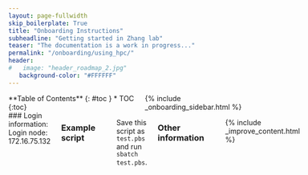 ```yaml
---
layout: page-fullwidth
skip_boilerplate: True
title: "Onboarding Instructions"
subheadline: "Getting started in Zhang lab"
teaser: "The documentation is a work in progress..."
permalink: "/onboarding/using_hpc/"
header:
#   image: "header_roadmap_2.jpg"
   background-color: "#FFFFFF"
---
```

<div class="row">
<div class="medium-3 columns" markdown="1">
<div class="panel radius" markdown="1">
**Table of Contents**
{: #toc }
*  TOC
{:toc}
</div>
{% include _onboarding_sidebar.html %}
</div><!-- /.medium-4.columns -->



<div class="medium-9 columns" markdown="0">
### Login information: 
Login node: 172.16.75.132


### Example script 

<pre>
#!/bin/bash
#SBATCH -o job.%j.out
#SBATCH -p amd-ep2
#SBATCH --qos=normal
#SBATCH -J JobName
#SBATCH --nodes=1
#SBATCH --ntasks-per-node=1
#SBATCH --cpus-per-task=1
#SBATCH --mem-per-cpu=4Gb
pwd; hostname; date
$command 
</pre>

Save this script as `test.pbs` and run `sbatch test.pbs`. 

### Other information 

<pre>
SLURM （Simple Linux Utility for Resource Management）
一种可用于大型计算节点集群的高度可伸缩和容错的集群管理器和作业调度系统
常用命令
sacct：查看历史作业信息
salloc：分配资源
sbatch：提交批处理作业
scancel：取消作业
scontrol：系统控制
sinfo：查看节点与分区状态
squeue：查看队列状态
srun：执行作业
 
查看各分区和节点的状态
$ sinfo
关键词 含义
PARTITION  分区名，大型集群为了方便管理，会将节点划分为不同的分区设置不同权限
AVAIL  可用状态：up 可用；down 不可用
TIMELIMIT  该分区的作业最大运行时长限制, 30:00 表示30分钟，如果是2-00:00:00表示2天，如果是infinite表示不限时间
NODES  数量
STATE  状态：drain: 排空状态，表示该类结点不再分配到其他；idle: 空闲状态；alloc: 被分配状态;mix:部分被占用，但是仍有可用资源
查看分区的状态信息
 
$ scontrol show partition [PARTITION_NAME]
 
查看节点的状态信息
 
$ scontrol show node [NODE_NAME]
 
查看任务队列信息
 
$ squeue 查看全局
$ squeue  -u xxx  查看自己的任务
关键词 含义
JOBID  job的id号，每个成功提交的任务都会有唯一的id
PARTITION  计算分区名
NAME   任务名，默认以提交脚本的名称当作任务名
USER   用户名，提交该任务的用户名
ST  任务状态：PD排队；R运行；S挂起；CG正在退出
TIME   任务运行时间
NODES  任务作占节点数
NODELIST(REASON)  任务所占节点列表，如果是排队状态的任务，则会给出排队原因
 
# 查看可用的module模块
$ module avail
 
# 加载module模块
$ module load [MODULE_NAME]
 
# 查看加载的模块
$ module list
 
# 卸载模块
$ module unload [MODULE_NAME]
</pre>


{% include _improve_content.html %}
</div>
